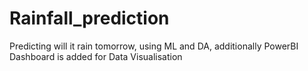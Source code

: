 # Rainfall_prediction
Predicting will it rain tomorrow, using ML and DA, additionally PowerBI Dashboard is added for Data Visualisation
